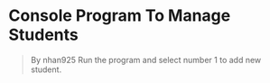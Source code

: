 # Console Program To Manage Students
> By nhan925
> Run the program and select number 1 to add new student.

